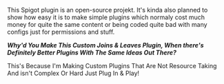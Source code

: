 This Spigot plugin is an open-source projekt. It's kinda also planned to show how easy it is to make simple plugins which normaly cost much money for quite the same content or being coded quite bad with many configs just for permissions and stuff.


***Why'd You Make This Custom Joins & Leaves Plugin, When there's Definitely Better Plugins With The Same Ideas Out There?***

This's Because I'm Making Custom Plugins That Are Not Resource Taking And isn't Complex Or Hard Just Plug In & Play!

